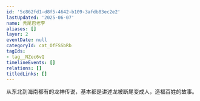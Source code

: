 ```yaml
---
id: '5c862fd1-d8f5-4642-b109-3afdb83ec2e2'
lastUpdated: '2025-06-07'
name: 秃尾巴老李
aliases: []
layer: 2
eventDate: null
categoryId: cat_OfFSSbRb
tagIds:
- tag__NZec6vQ
timelineEvents: []
relations: []
titledLinks: []
---
```

从东北到海南都有的龙神传说，基本都是讲述龙被断尾变成人，造福百姓的故事。
